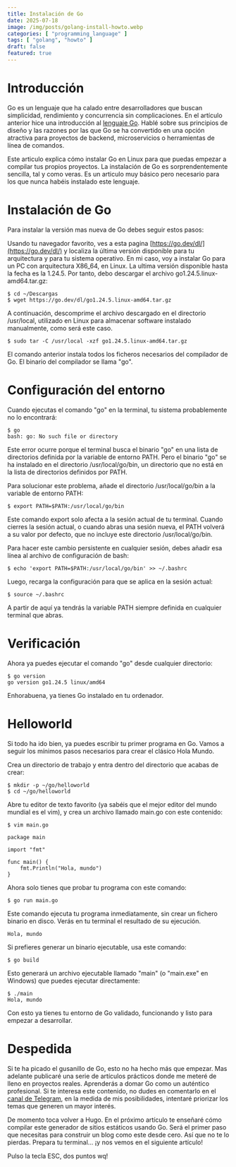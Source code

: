 ```yaml
---
title: Instalación de Go
date: 2025-07-18
image: /img/posts/golang-install-howto.webp
categories: [ "programming_language" ]
tags: [ "golang", "howto" ]
draft: false
featured: true
---
```


# Introducción

Go es un lenguaje que ha calado entre desarrolladores que buscan simplicidad, rendimiento y concurrencia sin complicaciones. En el artículo anterior hice una introducción al [lenguaje Go](/post/2025/golang-language). Hablé sobre sus principios de diseño y las razones por las que Go se ha convertido en una opción atractiva para proyectos de backend, microservicios o herramientas de línea de comandos.

Este articulo explica cómo instalar Go en Linux para que puedas empezar a compilar tus propios proyectos. La instalación de Go es sorprendentemente sencilla, tal y como veras. Es un articulo muy básico pero necesario para los que nunca habéis instalado este lenguaje.

# Instalación de Go

Para instalar la versión mas nueva de Go debes seguir estos pasos:

Usando tu navegador favorito, ves a esta pagina [https://go.dev/dl/](https://go.dev/dl/) y localiza la última versión disponible para tu arquitectura y para tu sistema operativo. En mi caso, voy a instalar Go para un PC con arquitectura X86_64, en Linux. La ultima versión disponible hasta la fecha es la 1.24.5. Por tanto, debo descargar el archivo go1.24.5.linux-amd64.tar.gz:

```
$ cd ~/Descargas
$ wget https://go.dev/dl/go1.24.5.linux-amd64.tar.gz
```

A continuación, descomprime el archivo descargado en el directorio /usr/local, utilizado en Linux para almacenar software instalado manualmente, como será este caso.

```
$ sudo tar -C /usr/local -xzf go1.24.5.linux-amd64.tar.gz
```

El comando anterior instala todos los ficheros necesarios del compilador de Go. El binario del compilador se llama "go".

# Configuración del entorno

Cuando ejecutas el comando "go" en la terminal, tu sistema probablemente no lo encontrará:

```
$ go
bash: go: No such file or directory
```

Este error ocurre porque el terminal busca el binario "go" en una lista de directorios definida por la variable de entorno PATH. Pero el binario "go" se ha instalado en el directorio /usr/local/go/bin, un directorio que no está en la lista de directorios definidos por PATH.

Para solucionar este problema, añade el directorio /usr/local/go/bin a la variable de entorno PATH:

```
$ export PATH=$PATH:/usr/local/go/bin
```

Este comando export solo afecta a la sesión actual de tu terminal. Cuando cierres la sesión actual, o cuando abras una sesión nueva, el PATH volverá a su valor por defecto, que no incluye este directorio /usr/local/go/bin.

Para hacer este cambio persistente en cualquier sesión, debes añadir esa línea al archivo de configuración de bash:

```
$ echo 'export PATH=$PATH:/usr/local/go/bin' >> ~/.bashrc
```

Luego, recarga la configuración para que se aplica en la sesión actual:

```
$ source ~/.bashrc
```

A partir de aquí ya tendrás la variable PATH siempre definida en cualquier terminal que abras.

# Verificación

Ahora ya puedes ejecutar el comando "go" desde cualquier directorio:

```
$ go version
go version go1.24.5 linux/amd64
```

Enhorabuena, ya tienes Go instalado en tu ordenador.

# Helloworld

Si todo ha ido bien, ya puedes escribir tu primer programa en Go. Vamos a seguir los mínimos pasos necesarios para crear el clásico Hola Mundo.

Crea un directorio de trabajo y entra dentro del directorio que acabas de crear:

```
$ mkdir -p ~/go/helloworld
$ cd ~/go/helloworld
```

Abre tu editor de texto favorito (ya sabéis que el mejor editor del mundo mundial es el vim), y crea un archivo llamado main.go con este contenido:

```
$ vim main.go

package main

import "fmt"

func main() {
    fmt.Println("Hola, mundo")
}
```

Ahora solo tienes que probar tu programa con este comando:

```
$ go run main.go
```

Este comando ejecuta tu programa inmediatamente, sin crear un fichero binario en disco. Verás en tu terminal el resultado de su ejecución.

```
Hola, mundo
```

Si prefieres generar un binario ejecutable, usa este comando:

```
$ go build
```

Esto generará un archivo ejecutable llamado "main" (o "main.exe" en Windows) que puedes ejecutar directamente:

```
$ ./main
Hola, mundo
```

Con esto ya tienes tu entorno de Go validado, funcionando y listo para empezar a desarrollar.

# Despedida

Si te ha picado el gusanillo de Go, esto no ha hecho más que empezar. Mas adelante publicaré una serie de artículos prácticos donde me meteré de lleno en proyectos reales. Aprenderás a domar Go como un auténtico profesional. Si te interesa este contenido, no dudes en comentarlo en el [canal de Telegram](https://t.me/lateclaescape), en la medida de mis posibilidades, intentaré priorizar los temas que generen un mayor interés.

De momento toca volver a Hugo. En el próximo artículo te enseñaré cómo compilar este generador de sitios estáticos usando Go. Será el primer paso que necesitas para construir un blog como este desde cero. Así que no te lo pierdas. Prepara tu terminal... ¡y nos vemos en el siguiente artículo!

Pulso la tecla ESC, dos puntos wq!

